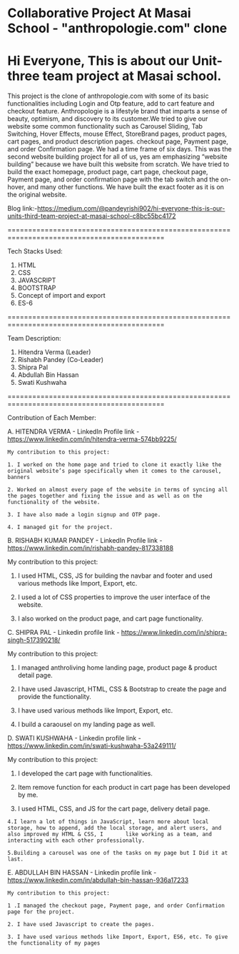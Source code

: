 
# Collaborative Project At Masai School - "anthropologie.com" clone
# Hi Everyone, This is about our Unit-three team project at Masai school.

This project is the clone of anthropologie.com with some of its basic functionalities including Login and Otp feature, add to cart feature and checkout feature. 
Anthropologie is a lifestyle brand that imparts a sense of beauty, optimism, and discovery to its customer.We tried to give our website some common functionality such as Carousel Sliding, Tab Switching, Hover Effects, mouse Effect, StoreBrand pages, product pages, cart pages, and product description pages. checkout page, Payment page, and order Confirmation page.
We had a time frame of six days. This was the second website building project for all of us, yes am emphasizing “website building” because we have built this website from scratch.
We have tried to build the exact homepage, product page, cart page, checkout page, Payment page, and order confirmation page with the tab switch and the on-hover, and many other functions. We have built the exact footer as it is on the original website.


Blog link:-https://medium.com/@pandeyrishi902/hi-everyone-this-is-our-units-third-team-project-at-masai-school-c8bc55bc4172

============================================================================================

Tech Stacks Used:
1. HTML
2. CSS
3. JAVASCRIPT
4. BOOTSTRAP
5. Concept of import and export
6. ES-6

============================================================================================

Team Description:
1. Hitendra Verma (Leader)
2. Rishabh Pandey (Co-Leader)
3. Shipra Pal
4. Abdullah Bin Hassan
5. Swati Kushwaha


============================================================================================

Contribution of Each Member:

A.  HITENDRA VERMA - LinkedIn Profile link -  https://www.linkedin.com/in/hitendra-verma-574bb9225/

    My contribution to this project:
    
    1. I worked on the home page and tried to clone it exactly like the original website’s page specifically when it comes to the carousel, banners

    2. Worked on almost every page of the website in terms of syncing all the pages together and fixing the issue and as well as on the functionality of the website.

    3. I have also made a login signup and OTP page.

    4. I managed git for the project.
    
B. RISHABH KUMAR PANDEY - LinkedIn Profile link -https://www.linkedin.com/in/rishabh-pandey-817338188

   My contribution to this project:
    
   1. I used HTML, CSS, JS for building the navbar and footer and used various methods like Import, Export, etc.

   2. I used a lot of CSS properties to improve the user interface of the website.

   3. I also worked on the product page, and cart page functionality.

    
 C.  SHIPRA PAL - Linkedin profile link - https://www.linkedin.com/in/shipra-singh-517390218/
  
   My contribution to this project:
    
   1. I managed anthroliving home landing page, product page & product detail page.

   2. I have used Javascript, HTML, CSS & Bootstrap to create the page and provide the functionality.

   3. I have used various methods like Import, Export, etc.
   
   4. I build a caraousel on my landing page as well. 
    
  D. SWATI KUSHWAHA - Linkedin profile link - https://www.linkedin.com/in/swati-kushwaha-53a249111/

   My contribution to this project:
    
   1. I developed the cart page with functionalities.
    
   2. Item remove function for each product in cart page has been developed by me.
    
   3. I used HTML, CSS, and JS for the cart page, delivery detail page.
    
    4.I learn a lot of things in JavaScript, learn more about local storage, how to append, add the local storage, and alert users, and also improved my HTML & CSS, I       like working as a team, and interacting with each other professionally.
     
    5.Building a carousel was one of the tasks on my page but I Did it at last.

    

  E.  ABDULLAH BIN HASSAN - Linkedin profile link - https://www.linkedin.com/in/abdullah-bin-hassan-936a17233

    My contribution to this project:
    
    1 .I managed the checkout page, Payment page, and order Confirmation page for the project.
    
    2. I have used Javascript to create the pages.

    3. I have used various methods like Import, Export, ES6, etc. To give the functionality of my pages
    
 
